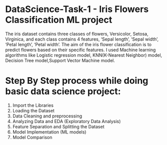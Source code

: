 # DataScience-Task-1 - Iris Flowers Classification ML project
The iris dataset contains three classes of flowers, Versicolor, Setosa, Virginica, and each class contains 4 features, ‘Sepal length’, ‘Sepal width’, ‘Petal length’, ‘Petal width’. The aim of the iris flower classification is to predict flowers based on their specific features.
I used Machine learning algorithms like Logistic regression model, KNN(K-Nearest Neighbor) model, Decision Tree model,Support Vector Machine model.
# Step By Step process while doing basic data science project:
1. Import the Libraries
2. Loading the Dataset
3. Data Cleaning and preprocessing
4. Analyzing Data and EDA (Exploratory Data Analysis)
5. Feature Separation and Splitting the Dataset
6. Model Implementation (ML models)
7. Model Comparison
